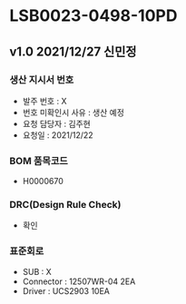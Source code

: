 # LSB0023-0498-10PD

## v1.0 2021/12/27 신민정

### 생산 지시서 번호
* 발주 번호 : X
* 번호 미확인시 사유 : 생산 예정
* 요청 담당자 : 김주현
* 요청일 : 2021/12/22

###  BOM 품목코드
* H0000670

### DRC(Design Rule Check)
* 확인

### 표준회로
* SUB : X
* Connector : 12507WR-04 2EA
* Driver : UCS2903 10EA
